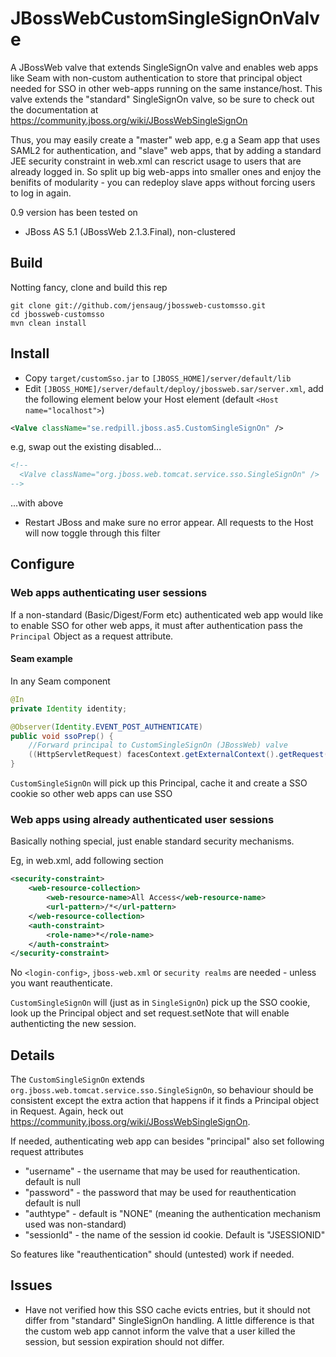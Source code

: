 JBossWebCustomSingleSignOnValve
==============================

A JBossWeb valve that extends SingleSignOn valve and enables web apps like Seam with non-custom authentication to store that principal object needed for SSO in other web-apps running on the same instance/host. This valve extends the "standard" SingleSignOn valve, so be sure to check out the documentation at https://community.jboss.org/wiki/JBossWebSingleSignOn

Thus, you may easily create a "master" web app, e.g a Seam app that uses SAML2 for authentication, and "slave" web apps, that by adding a standard JEE security constraint in web.xml can rescrict usage to users that are already logged in.
So split up big web-apps into smaller ones and enjoy the benifits of modularity - you can redeploy slave apps without forcing users to log in again.

0.9 version has been tested on
* JBoss AS 5.1 (JBossWeb 2.1.3.Final), non-clustered

## Build ##
Notting fancy, clone and build this rep

	git clone git://github.com/jensaug/jbossweb-customsso.git
	cd jbossweb-customsso
	mvn clean install

## Install ##
* Copy ```target/customSso.jar``` to ```[JBOSS_HOME]/server/default/lib```
* Edit ```[JBOSS_HOME]/server/default/deploy/jbossweb.sar/server.xml```, add the following element below your Host element (default ```<Host name="localhost">```)

```xml
<Valve className="se.redpill.jboss.as5.CustomSingleSignOn" />
```
e.g, swap out the existing disabled... 
```xml
<!--
  <Valve className="org.jboss.web.tomcat.service.sso.SingleSignOn" />
-->
```
...with above

* Restart JBoss and make sure no error appear. All requests to the Host will now toggle through this filter

## Configure

### Web apps authenticating user sessions
If a non-standard (Basic/Digest/Form etc) authenticated web app would like to enable SSO for other web apps, it must after authentication pass the ```Principal``` Object as a request attribute. 

#### Seam example
In any Seam component

```java
@In
private Identity identity;

@Observer(Identity.EVENT_POST_AUTHENTICATE)
public void ssoPrep() {
	//Forward principal to CustomSingleSignOn (JBossWeb) valve
	((HttpServletRequest) facesContext.getExternalContext().getRequest()).setAttribute("principal", identity.getPrincipal());
}
```
```CustomSingleSignOn``` will pick up this Principal, cache it and create a SSO cookie so other web apps can use SSO

### Web apps using already authenticated user sessions
Basically nothing special, just enable standard security mechanisms.

Eg, in web.xml, add following section
```xml
<security-constraint>
	<web-resource-collection>
		<web-resource-name>All Access</web-resource-name>
		<url-pattern>/*</url-pattern>
	</web-resource-collection>
	<auth-constraint>
		<role-name>*</role-name>
	</auth-constraint>		
</security-constraint>
```
No ```<login-config>```, ```jboss-web.xml``` or ```security realms``` are needed - unless you want reauthenticate.

```CustomSingleSignOn``` will (just as in ```SingleSignOn```) pick up the SSO cookie, look up the Principal object and set request.setNote that will enable authenticting the new session.

## Details
The ```CustomSingleSignOn``` extends ```org.jboss.web.tomcat.service.sso.SingleSignOn```, so behaviour should be consistent except the extra action that happens if it finds a Principal object in Request. 
Again, heck out https://community.jboss.org/wiki/JBossWebSingleSignOn.

If needed, authenticating web app can besides "principal" also set following request attributes
* "username" - the username that may be used for reauthentication.  default is null
* "password" - the password that may be used for reauthentication default is null
* "authtype" - default is "NONE" (meaning the authentication mechanism used was non-standard)
* "sessionId" - the name of the session id cookie. Default is "JSESSIONID"

So features like "reauthentication" should (untested) work if needed.

## Issues
* Have not verified how this SSO cache evicts entries, but it should not differ from "standard" SingleSignOn handling. A little difference is that the custom web app cannot inform the valve that a user killed the session, but session expiration should not differ.
